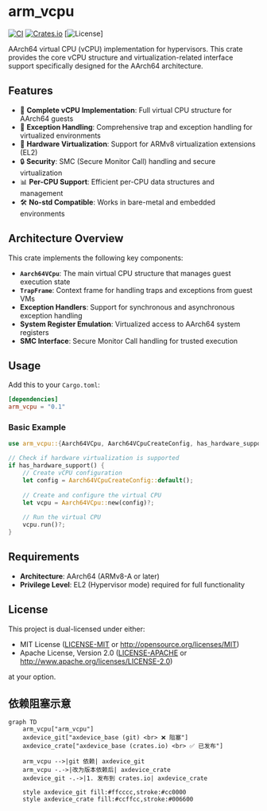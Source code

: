 # arm_vcpu

[![CI](https://github.com/arceos-hypervisor/arm_vcpu/actions/workflows/ci.yml/badge.svg?branch=master)](https://github.com/arceos-hypervisor/arm_vcpu/actions/workflows/ci.yml)
[![Crates.io](https://img.shields.io/crates/v/arm_vcpu)](https://crates.io/crates/arm_vcpu)
[![License](https://img.shields.io/badge/License-MIT%20OR%20Apache--2.0-blue.svg)]

AArch64 virtual CPU (vCPU) implementation for hypervisors. This crate provides the core vCPU structure and virtualization-related interface support specifically designed for the AArch64 architecture.

## Features

- 🔧 **Complete vCPU Implementation**: Full virtual CPU structure for AArch64 guests
- 🚀 **Exception Handling**: Comprehensive trap and exception handling for virtualized environments
- 🎯 **Hardware Virtualization**: Support for ARMv8 virtualization extensions (EL2)
- 🔒 **Security**: SMC (Secure Monitor Call) handling and secure virtualization
- 📊 **Per-CPU Support**: Efficient per-CPU data structures and management
- 🛠️ **No-std Compatible**: Works in bare-metal and embedded environments

## Architecture Overview

This crate implements the following key components:

- **`Aarch64VCpu`**: The main virtual CPU structure that manages guest execution state
- **`TrapFrame`**: Context frame for handling traps and exceptions from guest VMs  
- **Exception Handlers**: Support for synchronous and asynchronous exception handling
- **System Register Emulation**: Virtualized access to AArch64 system registers
- **SMC Interface**: Secure Monitor Call handling for trusted execution

## Usage

Add this to your `Cargo.toml`:

```toml
[dependencies]
arm_vcpu = "0.1"
```

### Basic Example

```rust
use arm_vcpu::{Aarch64VCpu, Aarch64VCpuCreateConfig, has_hardware_support};

// Check if hardware virtualization is supported
if has_hardware_support() {
    // Create vCPU configuration
    let config = Aarch64VCpuCreateConfig::default();
    
    // Create and configure the virtual CPU
    let vcpu = Aarch64VCpu::new(config)?;
    
    // Run the virtual CPU
    vcpu.run()?;
}
```

## Requirements

- **Architecture**: AArch64 (ARMv8-A or later)
- **Privilege Level**: EL2 (Hypervisor mode) required for full functionality

## License

This project is dual-licensed under either:

- MIT License ([LICENSE-MIT](LICENSE-MIT) or <http://opensource.org/licenses/MIT>)
- Apache License, Version 2.0 ([LICENSE-APACHE](LICENSE-APACHE) or <http://www.apache.org/licenses/LICENSE-2.0>)

at your option.

## 依赖阻塞示意
```mermaid
graph TD
    arm_vcpu["arm_vcpu"]
    axdevice_git["axdevice_base (git) <br> ❌ 阻塞"]
    axdevice_crate["axdevice_base (crates.io) <br> ✅ 已发布"]

    arm_vcpu -->|git 依赖| axdevice_git
    arm_vcpu -.->|改为版本依赖后| axdevice_crate
    axdevice_git -.->|1. 发布到 crates.io| axdevice_crate

    style axdevice_git fill:#ffcccc,stroke:#cc0000
    style axdevice_crate fill:#ccffcc,stroke:#006600


